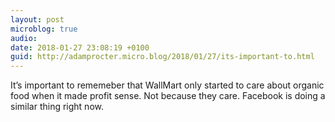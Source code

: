 ```yaml
---
layout: post
microblog: true
audio: 
date: 2018-01-27 23:08:19 +0100
guid: http://adamprocter.micro.blog/2018/01/27/its-important-to.html
---
```

It’s important to rememeber that WallMart only started to care about organic food when it made profit sense. Not because they care. Facebook is doing a similar thing right now. 
